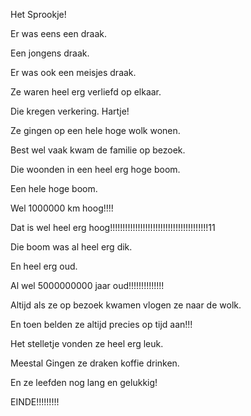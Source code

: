 Het Sprookje!

Er was eens een draak.

Een jongens draak.

Er was ook een meisjes draak.

Ze waren heel erg verliefd op elkaar.

Die kregen verkering. Hartje!

Ze gingen op een hele hoge wolk wonen.

Best wel vaak kwam de familie op bezoek.

Die woonden in een heel erg hoge boom.

Een hele hoge boom.

Wel 1000000 km hoog!!!!

Dat is wel heel erg hoog!!!!!!!!!!!!!!!!!!!!!!!!!!!!!!!!!!!!!!!11

Die boom was al heel erg dik.

En heel erg oud.

Al wel 5000000000 jaar oud!!!!!!!!!!!!!!

Altijd als ze op bezoek kwamen vlogen ze naar de wolk.

En toen belden ze altijd precies op tijd aan!!!

Het stelletje vonden ze heel erg leuk.

Meestal Gingen ze draken koffie drinken.

En ze leefden nog lang en gelukkig!

EINDE!!!!!!!!!